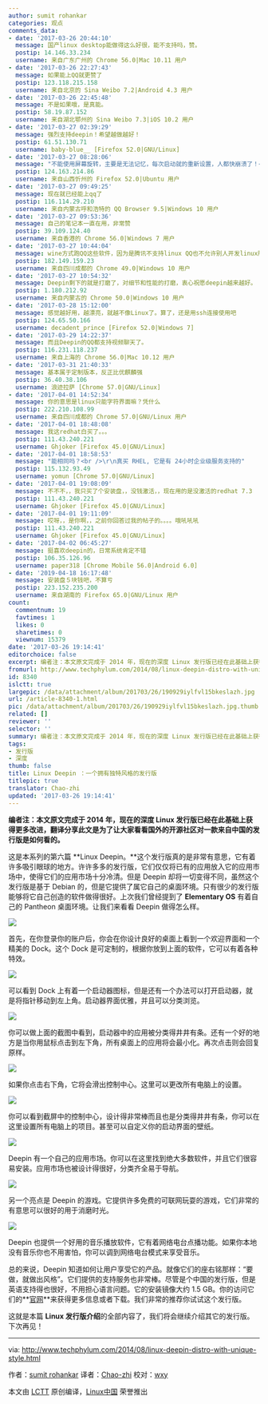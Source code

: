 ```yaml
---
author: sumit rohankar
categories: 观点
comments_data:
- date: '2017-03-26 20:44:10'
  message: 国产linux desktop能做得这么好很，能不支持吗，赞。
  postip: 14.146.33.234
  username: 来自广东广州的 Chrome 56.0|Mac 10.11 用户
- date: '2017-03-26 22:27:43'
  message: 如果能上QQ就更赞了
  postip: 123.118.215.158
  username: 来自北京的 Sina Weibo 7.2|Android 4.3 用户
- date: '2017-03-26 22:45:48'
  message: 不是如果哦，是真能。
  postip: 58.19.87.152
  username: 来自湖北鄂州的 Sina Weibo 7.3|iOS 10.2 用户
- date: '2017-03-27 02:39:29'
  message: 强烈支持deepin！希望越做越好！
  postip: 61.51.130.71
  username: baby-blue__ [Firefox 52.0|GNU/Linux]
- date: '2017-03-27 08:28:06'
  message: "不能使用屏幕旋转，主要是无法记忆，每次启动就的重新设置，人都快崩溃了！<br />\r\n改Ubuntu-Gnome了！伤不起！"
  postip: 124.163.214.86
  username: 来自山西忻州的 Firefox 52.0|Ubuntu 用户
- date: '2017-03-27 09:49:25'
  message: 现在就已经能上qq了
  postip: 116.114.29.210
  username: 来自内蒙古呼和浩特的 QQ Browser 9.5|Windows 10 用户
- date: '2017-03-27 09:53:36'
  message: 自己的笔记本一直在用，非常赞
  postip: 39.109.124.40
  username: 来自香港的 Chrome 56.0|Windows 7 用户
- date: '2017-03-27 10:44:04'
  message: wine方式跑QQ这些软件，因为是腾讯不支持linux QQ也不允许别人开发linux版本的QQ
  postip: 182.149.159.23
  username: 来自四川成都的 Chrome 49.0|Windows 10 用户
- date: '2017-03-27 10:54:32'
  message: Deepin剩下的就是打磨了，对细节和性能的打磨，衷心祝愿deepin越来越好。
  postip: 1.180.212.92
  username: 来自内蒙古的 Chrome 50.0|Windows 10 用户
- date: '2017-03-28 15:12:00'
  message: 感觉越好用，越漂亮，就越不像Linux了。算了，还是用ssh连接使用吧
  postip: 124.65.50.166
  username: decadent_prince [Firefox 52.0|Windows 7]
- date: '2017-03-29 14:22:37'
  message: 而且Deepin的QQ都支持视频聊天了。
  postip: 116.231.118.237
  username: 来自上海的 Chrome 56.0|Mac 10.12 用户
- date: '2017-03-31 21:40:33'
  message: 基本属于定制版本，反正比优麒麟强
  postip: 36.40.38.106
  username: 浪迹拉萨 [Chrome 57.0|GNU/Linux]
- date: '2017-04-01 14:52:34'
  message: 你的意思是linux只能字符界面嘛？凭什么
  postip: 222.210.108.99
  username: 来自四川成都的 Chrome 57.0|GNU/Linux 用户
- date: '2017-04-01 18:48:08'
  message: 我这redhat白买了。。。
  postip: 111.43.240.221
  username: Ghjoker [Firefox 45.0|GNU/Linux]
- date: '2017-04-01 18:58:53'
  message: "能相同吗？<br />\r\n真买 RHEL, 它是有 24小时企业级服务支持的"
  postip: 115.132.93.49
  username: yomun [Chrome 57.0|GNU/Linux]
- date: '2017-04-01 19:08:09'
  message: 不不不，，我只买了个安装盘，，没钱激活，，现在用的是没激活的redhat 7.3
  postip: 111.43.240.221
  username: Ghjoker [Firefox 45.0|GNU/Linux]
- date: '2017-04-01 19:11:09'
  message: 哎呀，，是你啊，，之前你回答过我的帖子的。。。。哦吼吼吼
  postip: 111.43.240.221
  username: Ghjoker [Firefox 45.0|GNU/Linux]
- date: '2017-04-02 06:45:27'
  message: 挺喜欢deepin的，日常系统肯定不错
  postip: 106.35.126.96
  username: paper318 [Chrome Mobile 56.0|Android 6.0]
- date: '2019-04-18 16:17:48'
  message: 安装盘５块钱吧，不算亏
  postip: 223.152.235.200
  username: 来自湖南的 Firefox 65.0|GNU/Linux 用户
count:
  commentnum: 19
  favtimes: 1
  likes: 0
  sharetimes: 0
  viewnum: 15379
date: '2017-03-26 19:14:41'
editorchoice: false
excerpt: 编者注：本文原文完成于 2014 年，现在的深度 Linux 发行版已经在此基础上获得更多改进，翻译分享此文是为了让大家看看国外的开源社区对一款来自中国的发行版是如何看的。
fromurl: http://www.techphylum.com/2014/08/linux-deepin-distro-with-unique-style.html
id: 8340
islctt: true
largepic: /data/attachment/album/201703/26/190929iylfvl15bkeslazh.jpg
url: /article-8340-1.html
pic: /data/attachment/album/201703/26/190929iylfvl15bkeslazh.jpg.thumb.jpg
related: []
reviewer: ''
selector: ''
summary: 编者注：本文原文完成于 2014 年，现在的深度 Linux 发行版已经在此基础上获得更多改进，翻译分享此文是为了让大家看看国外的开源社区对一款来自中国的发行版是如何看的。
tags:
- 发行版
- 深度
thumb: false
title: Linux Deepin ：一个拥有独特风格的发行版
titlepic: true
translator: Chao-zhi
updated: '2017-03-26 19:14:41'
---
```


**编者注：本文原文完成于 2014 年，现在的深度 Linux 发行版已经在此基础上获得更多改进，翻译分享此文是为了让大家看看国外的开源社区对一款来自中国的发行版是如何看的。**


 


这是本系列的第六篇 **Linux Deepin。**这个发行版真的是非常有意思，它有着许多吸引眼球的地方。许许多多的发行版，它们仅仅将已有的应用放入它的应用市场中，使得它们的应用市场十分冷清。但是 Deepin 却将一切变得不同，虽然这个发行版是基于 Debian 的，但是它提供了属它自己的桌面环境。只有很少的发行版能够将它自己创造的软件做得很好。上次我们曾经提到了 **Elementary OS**  有着自己的 Pantheon 桌面环境。让我们来看看 Deepin 做得怎么样。


![](/data/attachment/album/201703/26/190929iylfvl15bkeslazh.jpg)


首先，在你登录你的账户后，你会在你设计良好的桌面上看到一个欢迎界面和一个精美的 Dock。这个 Dock 是可定制的，根据你放到上面的软件，它可以有着各种特效。


![](/data/attachment/album/201703/26/190959vverpjravepukkjv.jpg)


可以看到 Dock 上有着一个启动器图标，但是还有一个办法可以打开启动器，就是将指针移动到左上角。启动器界面优雅，并且可以分类浏览。


![](/data/attachment/album/201703/26/191152ssh6hih5rh5g7hhm.jpg)


你可以做上面的截图中看到，启动器中的应用被分类得井井有条。还有一个好的地方是当你用鼠标点击到左下角，所有桌面上的应用将会最小化。再次点击则会回复原样。


![](/data/attachment/album/201703/26/191219zm1s2b1t1sbsc76b.jpg)


如果你点击右下角，它将会滑出控制中心。这里可以更改所有电脑上的设置。


![](/data/attachment/album/201703/26/191339bhz5hts511v131oh.jpg)


你可以看到截屏中的控制中心，设计得非常棒而且也是分类得井井有条，你可以在这里设置所有电脑上的项目。甚至可以自定义你的启动界面的壁纸。


![](/data/attachment/album/201703/26/191355uqv4ovz7q4pypviy.jpg)


Deepin 有一个自己的应用市场。你可以在这里找到绝大多数软件，并且它们很容易安装。应用市场也被设计得很好，分类齐全易于导航。


![](/data/attachment/album/201703/26/191412kkfcxxuu0k0fciai.jpg)


另一个亮点是 Deepin 的游戏。它提供许多免费的可联网玩耍的游戏，它们非常的有意思可以很好的用于消磨时光。


![](/data/attachment/album/201703/26/191432lq188qbz1i1uh4qb.jpg)


Deepin 也提供一个好用的音乐播放软件，它有着网络电台点播功能。如果你本地没有音乐你也不用害怕，你可以调到网络电台模式来享受音乐。


总的来说，Deepin 知道如何让用户享受它的产品。就像它们的座右铭那样：“要做，就做出风格”。它们提供的支持服务也非常棒。尽管是个中国的发行版，但是英语支持得也很好，不用担心语言问题。它的安装镜像大约 1.5 GB。你的访问它们的**[官网](http://www.linuxdeepin.com/index.en.html)**来获得更多信息或者下载。我们非常的推荐你试试这个发行版。


这就是本篇 **Linux 发行版介绍**的全部内容了，我们将会继续介绍其它的发行版。下次再见！




---


via: <http://www.techphylum.com/2014/08/linux-deepin-distro-with-unique-style.html>


作者：[sumit rohankar](https://plus.google.com/112160169713374382262) 译者：[Chao-zhi](https://github.com/Chao-zhi) 校对：[wxy](https://github.com/wxy)


本文由 [LCTT](https://github.com/LCTT/TranslateProject) 原创编译，[Linux中国](https://linux.cn/) 荣誉推出
